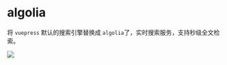 # algolia 

将 `vuepress` 默认的搜索引擎替换成 `algolia`了，实时搜索服务，支持秒级全文检索。

![](https://fudongdong-statics.oss-cn-beijing.aliyuncs.com/images/20220416/896f1fd45836482486484fff4e560d38.png?x-oss-process=image/resize,w_800/quality,q_80)

